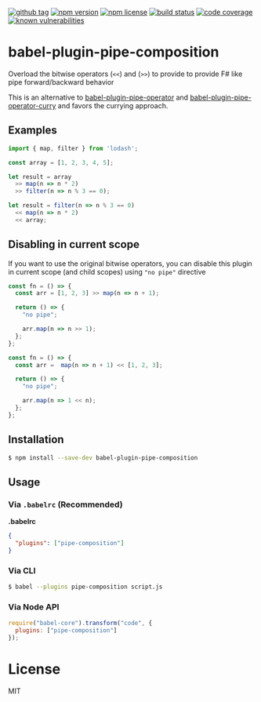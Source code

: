 [![github tag](https://img.shields.io/github/tag/michaelmitchell/babel-plugin-pipe-composition.svg?maxAge=2592000)]()
[![npm version](https://badge.fury.io/js/babel-plugin-pipe-composition.svg)](https://badge.fury.io/js/babel-plugin-pipe-composition)
[![npm license](https://img.shields.io/npm/l/babel-plugin-pipe-composition.svg?maxAge=2592000)]()
[![build status](https://travis-ci.org/michaelmitchell/babel-plugin-pipe-composition.svg?branch=master)](https://travis-ci.org/michaelmitchell/babel-plugin-pipe-composition)
[![code coverage](https://coveralls.io/repos/github/michaelmitchell/babel-plugin-pipe-composition/badge.svg?branch=master)](https://coveralls.io/github/michaelmitchell/babel-plugin-pipe-composition?branch=master)
[![known vulnerabilities](https://snyk.io/test/npm/babel-plugin-pipe-composition/badge.svg)](https://snyk.io/test/npm/babel-plugin-pipe-composition)

# babel-plugin-pipe-composition

Overload the bitwise operators (`<<`) and (`>>`) to provide to provide F# like pipe forward/backward behavior

This is an alternative to [babel-plugin-pipe-operator](https://github.com/miraks/babel-plugin-pipe-operator) and [babel-plugin-pipe-operator-curry](https://github.com/Swizz/babel-plugin-pipe-operator-curry) and favors the currying approach.

## Examples

```javascript
import { map, filter } from 'lodash';

const array = [1, 2, 3, 4, 5];

let result = array
  >> map(n => n * 2)
  >> filter(n => n % 3 == 0);

let result = filter(n => n % 3 == 0)
  << map(n => n * 2)
  << array;
```

## Disabling in current scope

If you want to use the original bitwise operators, you can disable this plugin in current scope (and child scopes) using `"no pipe"` directive

```javascript
const fn = () => {
  const arr = [1, 2, 3] >> map(n => n + 1);

  return () => {
    "no pipe";

    arr.map(n => n >> 1);
  };
};

const fn = () => {
  const arr =  map(n => n + 1) << [1, 2, 3];

  return () => {
    "no pipe";

    arr.map(n => 1 << n);
  };
};
```

## Installation

```sh
$ npm install --save-dev babel-plugin-pipe-composition
```

## Usage

### Via `.babelrc` (Recommended)

**.babelrc**

```json
{
  "plugins": ["pipe-composition"]
}
```

### Via CLI

```sh
$ babel --plugins pipe-composition script.js
```

### Via Node API

```javascript
require("babel-core").transform("code", {
  plugins: ["pipe-composition"]
});
```

# License

MIT

